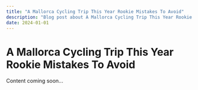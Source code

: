 ```yaml
---
title: "A Mallorca Cycling Trip This Year Rookie Mistakes To Avoid"
description: "Blog post about A Mallorca Cycling Trip This Year Rookie Mistakes To Avoid"
date: 2024-01-01
---
```


# A Mallorca Cycling Trip This Year Rookie Mistakes To Avoid

Content coming soon...
